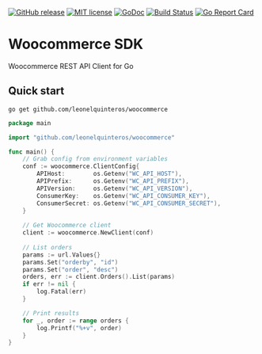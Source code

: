 [![GitHub release](https://img.shields.io/github/release/leonelquinteros/woocommerce.svg)](https://github.com/leonelquinteros/woocommerce)
[![MIT license](https://img.shields.io/badge/License-MIT-blue.svg)](LICENSE)
[![GoDoc](https://godoc.org/github.com/leonelquinteros/woocommerce?status.svg)](https://godoc.org/github.com/leonelquinteros/woocommerce)
[![Build Status](https://travis-ci.org/leonelquinteros/woocommerce.svg?branch=master)](https://travis-ci.org/leonelquinteros/woocommerce)
[![Go Report Card](https://goreportcard.com/badge/github.com/leonelquinteros/woocommerce)](https://goreportcard.com/report/github.com/leonelquinteros/gotext)


# Woocommerce SDK 

Woocommerce REST API Client for Go

## Quick start

```
go get github.com/leonelquinteros/woocommerce
```

```go
package main

import "github.com/leonelquinteros/woocommerce"

func main() {
    // Grab config from environment variables
    conf := woocommerce.ClientConfig{
		APIHost:        os.Getenv("WC_API_HOST"),
		APIPrefix:      os.Getenv("WC_API_PREFIX"),
		APIVersion:     os.Getenv("WC_API_VERSION"),
		ConsumerKey:    os.Getenv("WC_API_CONSUMER_KEY"),
		ConsumerSecret: os.Getenv("WC_API_CONSUMER_SECRET"),
    }
    
    // Get Woocommerce client
    client := woocommerce.NewClient(conf)
    
    // List orders
    params := url.Values{}
	params.Set("orderby", "id")
	params.Set("order", "desc")
    orders, err := client.Orders().List(params)
    if err != nil {
        log.Fatal(err)
    }

    // Print results
    for _, order := range orders {
        log.Printf("%+v", order)
    }
}
```